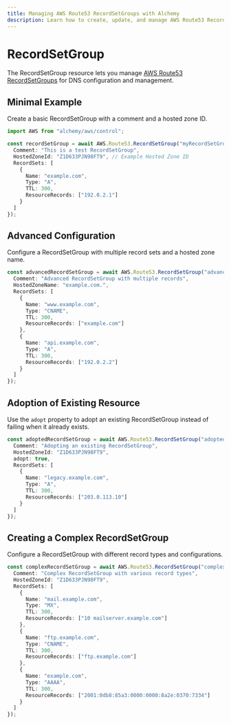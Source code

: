```yaml
---
title: Managing AWS Route53 RecordSetGroups with Alchemy
description: Learn how to create, update, and manage AWS Route53 RecordSetGroups using Alchemy Cloud Control.
---
```


# RecordSetGroup

The RecordSetGroup resource lets you manage [AWS Route53 RecordSetGroups](https://docs.aws.amazon.com/route53/latest/userguide/) for DNS configuration and management.

## Minimal Example

Create a basic RecordSetGroup with a comment and a hosted zone ID.

```ts
import AWS from "alchemy/aws/control";

const recordSetGroup = await AWS.Route53.RecordSetGroup("myRecordSetGroup", {
  Comment: "This is a test RecordSetGroup",
  HostedZoneId: "Z1D633PJN98FT9", // Example Hosted Zone ID
  RecordSets: [
    {
      Name: "example.com",
      Type: "A",
      TTL: 300,
      ResourceRecords: ["192.0.2.1"]
    }
  ]
});
```

## Advanced Configuration

Configure a RecordSetGroup with multiple record sets and a hosted zone name.

```ts
const advancedRecordSetGroup = await AWS.Route53.RecordSetGroup("advancedRecordSetGroup", {
  Comment: "Advanced RecordSetGroup with multiple records",
  HostedZoneName: "example.com.",
  RecordSets: [
    {
      Name: "www.example.com",
      Type: "CNAME",
      TTL: 300,
      ResourceRecords: ["example.com"]
    },
    {
      Name: "api.example.com",
      Type: "A",
      TTL: 300,
      ResourceRecords: ["192.0.2.2"]
    }
  ]
});
```

## Adoption of Existing Resource

Use the `adopt` property to adopt an existing RecordSetGroup instead of failing when it already exists.

```ts
const adoptedRecordSetGroup = await AWS.Route53.RecordSetGroup("adoptedRecordSetGroup", {
  Comment: "Adopting an existing RecordSetGroup",
  HostedZoneId: "Z1D633PJN98FT9",
  adopt: true,
  RecordSets: [
    {
      Name: "legacy.example.com",
      Type: "A",
      TTL: 300,
      ResourceRecords: ["203.0.113.10"]
    }
  ]
});
```

## Creating a Complex RecordSetGroup

Configure a RecordSetGroup with different record types and configurations.

```ts
const complexRecordSetGroup = await AWS.Route53.RecordSetGroup("complexRecordSetGroup", {
  Comment: "Complex RecordSetGroup with various record types",
  HostedZoneId: "Z1D633PJN98FT9",
  RecordSets: [
    {
      Name: "mail.example.com",
      Type: "MX",
      TTL: 300,
      ResourceRecords: ["10 mailserver.example.com"]
    },
    {
      Name: "ftp.example.com",
      Type: "CNAME",
      TTL: 300,
      ResourceRecords: ["ftp.example.com"]
    },
    {
      Name: "example.com",
      Type: "AAAA",
      TTL: 300,
      ResourceRecords: ["2001:0db8:85a3:0000:0000:8a2e:0370:7334"]
    }
  ]
});
```